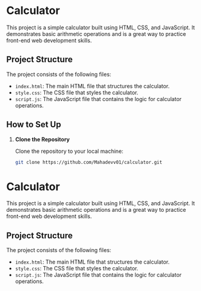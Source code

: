 # Calculator

This project is a simple calculator built using HTML, CSS, and JavaScript. It demonstrates basic arithmetic operations and is a great way to practice front-end web development skills.

## Project Structure

The project consists of the following files:

- `index.html`: The main HTML file that structures the calculator.
- `style.css`: The CSS file that styles the calculator.
- `script.js`: The JavaScript file that contains the logic for calculator operations.

## How to Set Up

1. **Clone the Repository**

   Clone the repository to your local machine:

   ```bash
   git clone https://github.com/Mahadevv01/calculator.git
# Calculator

This project is a simple calculator built using HTML, CSS, and JavaScript. It demonstrates basic arithmetic operations and is a great way to practice front-end web development skills.

## Project Structure

The project consists of the following files:

- `index.html`: The main HTML file that structures the calculator.
- `style.css`: The CSS file that styles the calculator.
- `script.js`: The JavaScript file that contains the logic for calculator operations.

